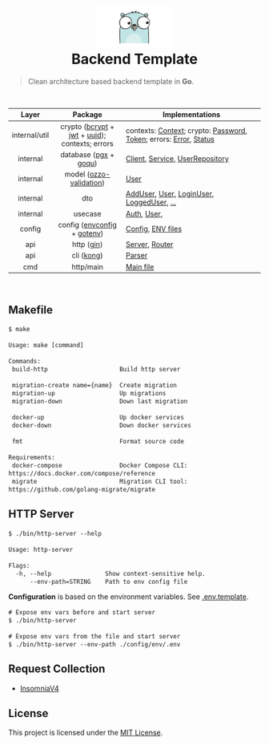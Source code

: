 <h1 align="center">
    <img height="80" src="./assets/gopher-icon.gif" alt="Go"><br>Backend Template
</h1>

> Clean architecture based backend template in **Go**.

<br>
<table align="center">
<thead>
<tr>
<th>Layer</th>
<th>Package</th>
<th>Implementations</th>
</tr>
</thead>
<tbody>

<tr>
<td align="center">internal/util</td>
<td align="center">crypto (<a href="https://pkg.go.dev/golang.org/x/crypto/bcrypt">bcrypt</a> + <a href="https://github.com/golang-jwt/jwt">jwt</a> + <a href="https://github.com/gofrs/uuid">uuid</a>);<br>contexts; errors</td>
<td>
    contexts: <a href="./internal/util/contexts/context.go">Context</a>;
    crypto: <a href="./internal/util/crypto/password.go">Password</a>, <a href="./internal/util/crypto/token.go">Token</a>;
    errors: <a href="./internal/util/errors/error.go">Error</a>, <a href="./internal/util/errors/status.go">Status</a>
</td>
</tr>

<tr>
<td align="center">internal</td>
<td align="center">database (<a href="https://github.com/jackc/pgx">pgx</a> + <a href="https://github.com/doug-martin/goqu">goqu</a>)</td>
<td>
    <a href="./internal/database/db_client.go">Client</a>, 
    <a href="./internal/database/db_service.go">Service</a>,  
    <a href="./internal/database/repo_user.go">UserRepository</a>
</td>
</tr>

<tr>
<td align="center">internal</td>
<td align="center">model (<a href="https://github.com/go-ozzo/ozzo-validation">ozzo-validation</a>)</td>
<td><a href="./internal/model/user.go">User</a></td>
</tr>

<tr>
<td align="center">internal</td>
<td align="center">dto</td>
<td>
    <a href="./internal/dto/add_user.go">AddUser</a>,
    <a href="./internal/dto/user.go">User</a>,
    <a href="./internal/dto/login_user.go">LoginUser</a>,
    <a href="./internal/dto/logged_user.go">LoggedUser</a>,
    <a href="./internal/dto/">...</a>
</td>
</tr>

<tr>
<td align="center">internal</td>
<td align="center">usecase</td>
<td>
    <a href="./internal/usecase/usecase_auth">Auth</a>, 
    <a href="./internal/usecase/usecase_user.go">User</a>, 
</td>
</tr>

<tr>
<td align="center">config</td>
<td align="center">config (<a href="https://github.com/kelseyhightower/envconfig">envconfig</a> + <a href="https://github.com/subosito/gotenv">gotenv</a>)</td>
<td>
    <a href="./config/config.go">Config</a>,
    <a href="./config/env">ENV files</a>
</td>
</tr>

<tr>
<td align="center">api</td>
<td align="center">http (<a href="https://github.com/gin-gonic/gin">gin</a>)</td>
<td>
    <a href="./api/http/server.go">Server</a>, 
    <a href="./api/http/router.go">Router</a>
</td>
</tr>

<tr>
<td align="center">api</td>
<td align="center">cli (<a href="https://github.com/alecthomas/kong">kong</a>)</td>
<td>
    <a href="./api/cli/cli.go">Parser</a>
</td>
</tr>

<tr>
<td align="center">cmd</td>
<td align="center">http/main</td>
<td><a href="./cmd/http/main.go">Main file</a></td>
</tr>

</tbody>
</table>
<br>

## Makefile

```shell
$ make

Usage: make [command]

Commands:
 build-http                    Build http server

 migration-create name={name}  Create migration
 migration-up                  Up migrations
 migration-down                Down last migration

 docker-up                     Up docker services
 docker-down                   Down docker services

 fmt                           Format source code

Requirements:
 docker-compose                Docker Compose CLI: https://docs.docker.com/compose/reference
 migrate                       Migration CLI tool: https://github.com/golang-migrate/migrate

```

## HTTP Server

```shell
$ ./bin/http-server --help

Usage: http-server

Flags:
  -h, --help               Show context-sensitive help.
      --env-path=STRING    Path to env config file
```

**Configuration** is based on the environment variables. See [.env.template](./config/env/.env.template).

```shell
# Expose env vars before and start server
$ ./bin/http-server

# Expose env vars from the file and start server
$ ./bin/http-server --env-path ./config/env/.env
```

## Request Collection
* [InsomniaV4](./assets/api-collection.insomnia-v4.json)

## License

This project is licensed under the [MIT License](https://github.com/pvarentsov/go-backend-template/blob/main/LICENSE).
